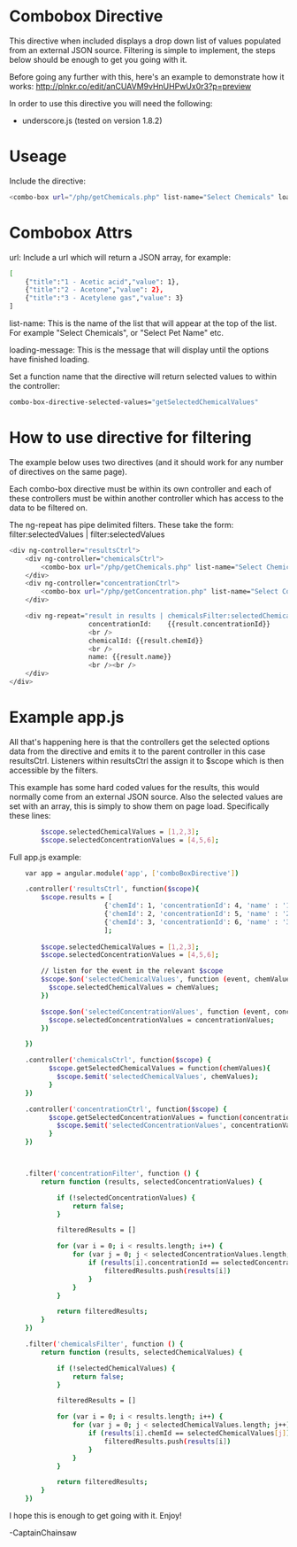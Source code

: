 # Combobox Directive


This directive when included displays a drop down list of values populated from an external JSON source.  Filtering is simple to implement, the steps below should be enough to get you going with it.

Before going any further with this, here's an example to demonstrate how it works:  http://plnkr.co/edit/anCUAVM9vHnUHPwUx0r3?p=preview


In order to use this directive you will need the following:

 - underscore.js (tested on version 1.8.2)
 
 # Useage

Include the directive:

```sh
<combo-box url="/php/getChemicals.php" list-name="Select Chemicals" loading-message="loading chemicals ..." combo-box-directive-selected-values="getSelectedChemicalValues"></combo-box>
```

# Combobox Attrs

url: Include a url which will return a JSON array, for example:
```sh
[
	{"title":"1 - Acetic acid","value": 1},
	{"title":"2 - Acetone","value": 2},
	{"title":"3 - Acetylene gas","value": 3}
]
```
list-name: This is the name of the list that will appear at the top of the list.  For example "Select Chemicals", or "Select Pet Name" etc.

loading-message: This is the message that will display until the options have finished loading.

Set a function name that the directive will return selected values to within the controller:
```sh
combo-box-directive-selected-values="getSelectedChemicalValues"
```


# How to use directive for filtering

The example below uses two directives (and it should work for any number of directives on the same page).

Each combo-box directive must be within its own controller and each of these controllers must be within another controller which has access to the data to be filtered on.

The ng-repeat has pipe delimited filters.  These take the form:  filter:selectedValues | filter:selectedValues

```sh
<div ng-controller="resultsCtrl">
	<div ng-controller="chemicalsCtrl">
	 	<combo-box url="/php/getChemicals.php" list-name="Select Chemicals" loading-message="loading chemicals ..." combo-box-directive-selected-values="getSelectedChemicalValues"></combo-box>
	</div>
	<div ng-controller="concentrationCtrl">	
	 	<combo-box url="/php/getConcentration.php" list-name="Select Concentration" loading-message="loading concentration values ..." combo-box-directive-selected-values="getSelectedConcentrationValues"></combo-box>
	</div>

	<div ng-repeat="result in results | chemicalsFilter:selectedChemicalValues | concentrationFilter:selectedConcentrationValues">
 					concentrationId:	{{result.concentrationId}}
 					<br />
 					chemicalId: {{result.chemId}}
 					<br />
 					name: {{result.name}}
 					<br /><br />
 	</div>
</div>	
```

# Example app.js

All that's happening here is that the controllers get the selected options data from the directive and emits it to the parent controller in this case resultsCtrl.  Listeners within resultsCtrl the assign it to $scope which is then accessible by the filters.

This example has some hard coded values for the results, this would normally come from an external JSON source.  Also the selected values are set with an array, this is simply to show them on page load.  Specifically these lines:
```sh
		$scope.selectedChemicalValues = [1,2,3];
		$scope.selectedConcentrationValues = [4,5,6];
```

Full app.js example:
```sh
	var app = angular.module('app', ['comboBoxDirective'])

	.controller('resultsCtrl', function($scope){
		$scope.results = [
						{'chemId': 1, 'concentrationId': 4, 'name' : '1 - Acetic acid'}, 
						{'chemId': 2, 'concentrationId': 5, 'name' : '2 - Acetone'}, 
						{'chemId': 3, 'concentrationId': 6, 'name' : '3 - Acetylene gas'}                      
						];
		
		$scope.selectedChemicalValues = [1,2,3];
		$scope.selectedConcentrationValues = [4,5,6];

		// listen for the event in the relevant $scope
		$scope.$on('selectedChemicalValues', function (event, chemValues) {
		  $scope.selectedChemicalValues = chemValues;
		})

		$scope.$on('selectedConcentrationValues', function (event, concentrationValues) {
		  $scope.selectedConcentrationValues = concentrationValues;
		})

	})

	.controller('chemicalsCtrl', function($scope) {
		  $scope.getSelectedChemicalValues = function(chemValues){
		  	$scope.$emit('selectedChemicalValues', chemValues);
		  }
	})

	.controller('concentrationCtrl', function($scope) {
		  $scope.getSelectedConcentrationValues = function(concentrationValues){
		  	$scope.$emit('selectedConcentrationValues', concentrationValues);
		  }
	})



    .filter('concentrationFilter', function () {
        return function (results, selectedConcentrationValues) {

            if (!selectedConcentrationValues) {
                return false;
            }

            filteredResults = []

            for (var i = 0; i < results.length; i++) {
                for (var j = 0; j < selectedConcentrationValues.length; j++) {
                    if (results[i].concentrationId == selectedConcentrationValues[j]) {
                        filteredResults.push(results[i])
                    }
                }
            }

            return filteredResults;
        }
    })

    .filter('chemicalsFilter', function () {
        return function (results, selectedChemicalValues) {

            if (!selectedChemicalValues) {
                return false;
            }

            filteredResults = []

            for (var i = 0; i < results.length; i++) {
                for (var j = 0; j < selectedChemicalValues.length; j++) {
                    if (results[i].chemId == selectedChemicalValues[j]) {
                        filteredResults.push(results[i])
                    }
                }
            }

            return filteredResults;
        }
    })
```

I hope this is enough to get going with it.  Enjoy!

-CaptainChainsaw
